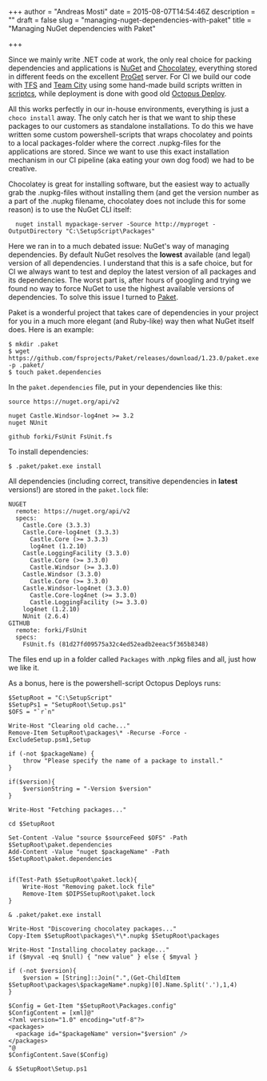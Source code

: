 +++
author = "Andreas Mosti"
date = 2015-08-07T14:54:46Z
description = ""
draft = false
slug = "managing-nuget-dependencies-with-paket"
title = "Managing NuGet dependencies with Paket"

+++


Since we mainly write .NET code at work, the only real choice for packing dependencies and applications is [NuGet](https://www.nuget.org/) and [Chocolatey](https://chocolatey.org/), everything stored in different feeds on the excellent [ProGet](http://inedo.com/proget/overview) server.  For CI we build our code with [TFS](https://msdn.microsoft.com/en-us/vstudio/ff637362.aspx) and [Team City](https://www.jetbrains.com/teamcity/) using some hand-made build scripts written in [scriptcs](http://scriptcs.net/), while deployment is done with good old [Octopus Deploy](https://octopusdeploy.com/).

All this works perfectly in our in-house environments, everything is just a `choco install`  away.
The only catch her is that we want to ship these packages to our customers as standalone installations. To do this we have  written some custom powershell-scripts that wraps chocolatey and points to a local packages-folder where the correct .nupkg-files for the applications are stored. Since we want to use this exact installation mechanism in our CI pipeline (aka eating your own dog food) we had to be creative.

Chocolatey is great for installing software, but the easiest way to actually grab the .nupkg-files without installing them (and get the version number as a part of the .nupkg filename, chocolatey does not include this for some reason) is to use the NuGet CLI itself:

      nuget install mypackage-server -Source http://myproget -OutputDirectory "C:\SetupScript\Packages"

Here we ran in to a much debated issue: NuGet's way of managing dependencies. By default NuGet resolves the **lowest** available (and legal) version of all dependencies. I understand that this is a safe choice, but for CI we always want to test and deploy the latest version of all packages and its dependencies. The worst part is, after hours of googling and trying we found no way to force NuGet to use the highest available versions of dependencies. To solve this issue I turned to [Paket](http://fsprojects.github.io/Paket/).

Paket is a wonderful project that takes care of dependencies in your project for you in a much more elegant (and Ruby-like) way then what NuGet itself does. Here is an example:

    $ mkdir .paket
    $ wget https://github.com/fsprojects/Paket/releases/download/1.23.0/paket.exe -p .paket/
    $ touch paket.dependencies

In the `paket.dependencies` file, put in your dependencies like this:

    source https://nuget.org/api/v2

    nuget Castle.Windsor-log4net >= 3.2
    nuget NUnit

    github forki/FsUnit FsUnit.fs

To install dependencies:

    $ .paket/paket.exe install

All dependencies (including correct, transitive dependencies in **latest** versions!) are stored in the `paket.lock` file:

    NUGET
      remote: https://nuget.org/api/v2
      specs:
        Castle.Core (3.3.3)
        Castle.Core-log4net (3.3.3)
          Castle.Core (>= 3.3.3)
          log4net (1.2.10)
        Castle.LoggingFacility (3.3.0)
          Castle.Core (>= 3.3.0)
          Castle.Windsor (>= 3.3.0)
        Castle.Windsor (3.3.0)
          Castle.Core (>= 3.3.0)
        Castle.Windsor-log4net (3.3.0)
          Castle.Core-log4net (>= 3.3.0)
          Castle.LoggingFacility (>= 3.3.0)
        log4net (1.2.10)
        NUnit (2.6.4)
    GITHUB
      remote: forki/FsUnit
      specs:
        FsUnit.fs (81d27fd09575a32c4ed52eadb2eeac5f365b8348)

The files end up in a folder called `Packages` with .npkg files and all, just how we like it.

As a bonus, here is the powershell-script Octopus Deploys runs:

    $SetupRoot = "C:\SetupScript"
    $SetupPs1 = "SetupRoot\Setup.ps1"
    $OFS = "`r`n"

    Write-Host "Clearing old cache..."
    Remove-Item SetupRoot\packages\* -Recurse -Force -ExcludeSetup.psm1,Setup

    if (-not $packageName) {
        throw "Please specify the name of a package to install."
    }

    if($version){
        $versionString = "-Version $version"
    }

    Write-Host "Fetching packages..."

    cd $SetupRoot

    Set-Content -Value "source $sourceFeed $OFS" -Path $SetupRoot\paket.dependencies
    Add-Content -Value "nuget $packageName" -Path $SetupRoot\paket.dependencies


    if(Test-Path $SetupRoot\paket.lock){
        Write-Host "Removing paket.lock file"
        Remove-Item $DIPSSetupRoot\paket.lock
    }

    & .paket/paket.exe install

    Write-Host "Discovering chocolatey packages..."
    Copy-Item $SetupRoot\packages\*\*.nupkg $SetupRoot\packages

    Write-Host "Installing chocolatey package..."
    if ($myval -eq $null) { "new value" } else { $myval }

    if (-not $version){
        $version = [String]::Join(".",(Get-ChildItem $SetupRoot\packages\$packageName*.nupkg)[0].Name.Split('.'),1,4)
    }

    $Config = Get-Item "$SetupRoot\Packages.config"
    $ConfigContent = [xml]@"
    <?xml version="1.0" encoding="utf-8"?>
    <packages>
      <package id="$packageName" version="$version" />
    </packages>
    "@
    $ConfigContent.Save($Config)

    & $SetupRoot\Setup.ps1
